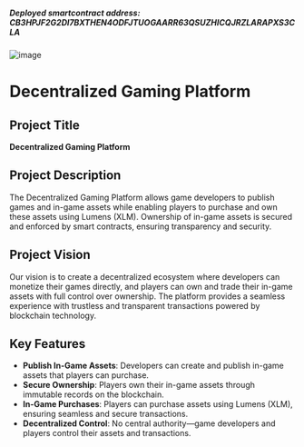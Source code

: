 ##### Deployed smartcontract address: CB3HPJF2G2DI7BXTHEN4ODFJTUOGAARR63QSUZHICQJRZLARAPXS3CLA

![image](https://github.com/user-attachments/assets/499a6913-5790-46e4-bca6-ff7eab3ae595)

# Decentralized Gaming Platform

## Project Title
**Decentralized Gaming Platform**

## Project Description
The Decentralized Gaming Platform allows game developers to publish games and in-game assets while enabling players to purchase and own these assets using Lumens (XLM). Ownership of in-game assets is secured and enforced by smart contracts, ensuring transparency and security.

## Project Vision
Our vision is to create a decentralized ecosystem where developers can monetize their games directly, and players can own and trade their in-game assets with full control over ownership. The platform provides a seamless experience with trustless and transparent transactions powered by blockchain technology.

## Key Features
- **Publish In-Game Assets**: Developers can create and publish in-game assets that players can purchase.
- **Secure Ownership**: Players own their in-game assets through immutable records on the blockchain.
- **In-Game Purchases**: Players can purchase assets using Lumens (XLM), ensuring seamless and secure transactions.
- **Decentralized Control**: No central authority—game developers and players control their assets and transactions.
